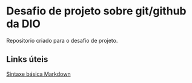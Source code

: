 # Desafio de projeto sobre git/github da DIO
Repositorio criado para o desafio de projeto.

## Links úteis
[Sintaxe básica Markdown](https://www.markdownguide.org/basic-syntax/)
